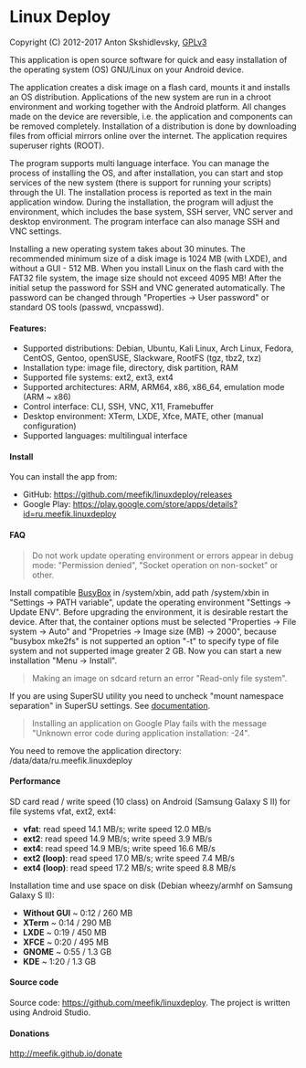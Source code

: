 Linux Deploy
============

Copyright (C) 2012-2017  Anton Skshidlevsky, [GPLv3](http://opensource.org/licenses/gpl-3.0.html)

This application is open source software for quick and easy installation of the operating system (OS) GNU/Linux on your Android device.

The application creates a disk image on a flash card, mounts it and installs an OS distribution. Applications of the new system are run in a chroot environment and working together with the Android platform. All changes made on the device are reversible, i.e. the application and components can be removed completely. Installation of a distribution is done by downloading files from official mirrors online over the internet. The application requires superuser rights (ROOT).

The program supports multi language interface. You can manage the process of installing the OS, and after installation, you can start and stop services of the new system (there is support for running your scripts) through the UI. The installation process is reported as text in the main application window. During the installation, the program will adjust the environment, which includes the base system, SSH server, VNC server and desktop environment. The program interface can also manage SSH and VNC settings.

Installing a new operating system takes about 30 minutes. The recommended minimum size of a disk image is 1024 MB (with LXDE), and without a GUI - 512 MB. When you install Linux on the flash card with the FAT32 file system, the image size should not exceed 4095 MB! After the initial setup the password for SSH and VNC generated automatically. The password can be changed through "Properties -> User password" or standard OS tools (passwd, vncpasswd).

#### Features:
* Supported distributions: Debian, Ubuntu, Kali Linux, Arch Linux, Fedora, CentOS, Gentoo, openSUSE, Slackware, RootFS (tgz, tbz2, txz)
* Installation type: image file, directory, disk partition, RAM
* Supported file systems: ext2, ext3, ext4
* Supported architectures: ARM, ARM64, x86, x86_64, emulation mode (ARM ~ x86)
* Control interface: CLI, SSH, VNC, X11, Framebuffer
* Desktop environment: XTerm, LXDE, Xfce, MATE, other (manual configuration)
* Supported languages: multilingual interface

#### Install
You can install the app from:
* GitHub: <https://github.com/meefik/linuxdeploy/releases>
* Google Play: <https://play.google.com/store/apps/details?id=ru.meefik.linuxdeploy>

#### FAQ
> Do not work update operating environment or errors appear in debug mode: "Permission denied", "Socket operation on non-socket" or other.

Install compatible [BusyBox](https://github.com/meefik/busybox/releases) in /system/xbin, add path /system/xbin in "Settings -> PATH variable", update the operating environment "Settings -> Update ENV". Before upgrading the environment, it is desirable restart the device. After that, the container options must be selected "Properties -> File system -> Auto" and "Propetries -> Image size (MB) -> 2000", because "busybox mke2fs" is not supperted an option "-t" to specify type of file system and not supperted image greater 2 GB. Now you can start a new installation "Menu -> Install".

> Making an image on sdcard return an error "Read-only file system".

If you are using SuperSU utility you need to uncheck "mount namespace separation" in SuperSU settings. See [documentation](https://su.chainfire.eu/#how-mount).

> Installing an application on Google Play fails with the message "Unknown error code during application installation: -24".

You need to remove the application directory: /data/data/ru.meefik.linuxdeploy

#### Performance
SD card read / write speed (10 class) on Android (Samsung Galaxy S II) for file systems vfat, ext2, ext4:
* **vfat**: read speed 14.1 MB/s; write speed 12.0 MB/s
* **ext2**: read speed 14.9 MB/s; write speed 3.9 MB/s
* **ext4**: read speed 14.9 MB/s; write speed 16.6 MB/s
* **ext2 (loop)**: read speed 17.0 MB/s; write speed 7.4 MB/s
* **ext4 (loop)**: read speed 17.2 MB/s; write speed 8.8 MB/s

Installation time and use space on disk (Debian wheezy/armhf on Samsung Galaxy S II):
* **Without GUI** ~ 0:12 / 260 MB
* **XTerm** ~ 0:14 / 290 MB
* **LXDE** ~ 0:19 / 450 MB
* **XFCE** ~ 0:20 / 495 MB
* **GNOME** ~ 0:55 / 1.3 GB
* **KDE** ~ 1:20 / 1.3 GB

#### Source code
Source code: <https://github.com/meefik/linuxdeploy>. The project is written using Android Studio.

#### Donations
<http://meefik.github.io/donate>
